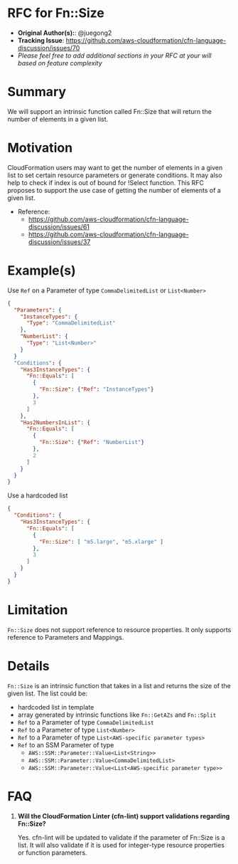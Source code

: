 # RFC for Fn::Size

* **Original Author(s):**: @juegong2
* **Tracking Issue**: https://github.com/aws-cloudformation/cfn-language-discussion/issues/70
* *Please feel free to add additional sections in your RFC at your will based on feature complexity*

# Summary

We will support an intrinsic function called Fn::Size that will return the number of elements in a given list.

# Motivation

CloudFormation users may want to get the number of elements in a given list to set certain resource parameters or generate conditions. It may also help to check if index is out of bound for !Select function. This RFC proposes to support the use case of getting the number of elements of a given list.

* Reference:
  * https://github.com/aws-cloudformation/cfn-language-discussion/issues/61
  * https://github.com/aws-cloudformation/cfn-language-discussion/issues/37

# Example(s)

Use `Ref` on a Parameter of type `CommaDelimitedList` or `List<Number>`

```json
{
  "Parameters": {
    "InstanceTypes": {
      "Type": "CommaDelimitedList"
    },
    "NumberList": {
      "Type": "List<Number>"
    }
  }
  "Conditions": {
    "Has3InstanceTypes": {
      "Fn::Equals": [
        {
          "Fn::Size": {"Ref": "InstanceTypes"}
        },
        3
      ]
    },
    "Has2NumbersInList": {
      "Fn::Equals": [
        {
          "Fn::Size": {"Ref": "NumberList"}
        },
        2
      ]
    }
  }
}
```

Use a hardcoded list
```json
{
  "Conditions": {
    "Has3InstanceTypes": {
      "Fn::Equals": [
        {
          "Fn::Size": [ "m5.large", "m5.xlarge" ]
        },
        3
      ]
    }
  }
}
```

# Limitation

`Fn::Size` does not support reference to resource properties. It only supports reference to Parameters and Mappings.

# Details

`Fn::Size` is an intrinsic function that takes in a list and returns the size of the given list. The list could be:

* hardcoded list in template
* array generated by intrinsic functions like `Fn::GetAZs` and `Fn::Split`
* `Ref` to a Parameter of type `CommaDelimitedList`
* `Ref` to a Parameter of type `List<Number>`
* `Ref` to a Parameter of type `List<AWS-specific parameter types>`
* `Ref` to an SSM Parameter of type
  * `AWS::SSM::Parameter::Value<List<String>>`
  * `AWS::SSM::Parameter::Value<CommaDelimitedList>`
  * `AWS::SSM::Parameter::Value<List<AWS-specific parameter type>>`
  
# FAQ
1. **Will the CloudFormation Linter (cfn-lint) support validations regarding Fn::Size?**

    Yes. cfn-lint will be updated to validate if the parameter of Fn::Size is a list. It will also validate if it is used for integer-type resource properties or function parameters.
